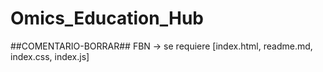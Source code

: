 # Omics_Education_Hub
##COMENTARIO-BORRAR## FBN -> se requiere [index.html, readme.md, index.css, index.js]
